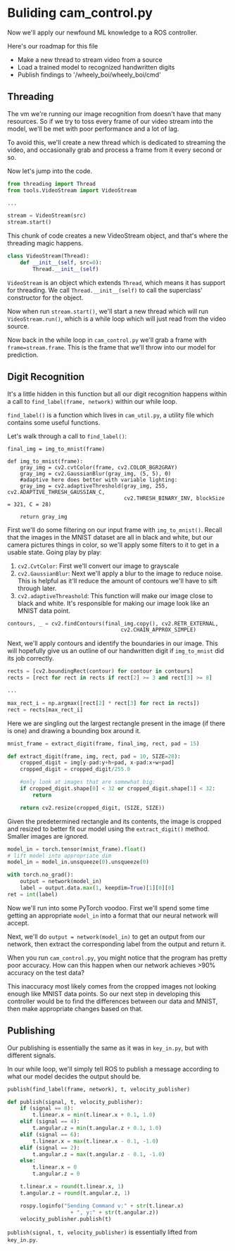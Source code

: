# Buliding cam_control.py

Now we'll apply our newfound ML knowledge to a ROS controller.

Here's our roadmap for this file
- Make a new thread to stream video from a source
- Load a trained model to recognized handwritten digits
- Publish findings to '/wheely_boi/wheely_boi/cmd'


## Threading
The vm we're running our image recognition from doesn't have that many resources. So if we try to toss every frame of our video stream into the model, we'll be met with poor performance and a lot of lag.

To avoid this, we'll create a new thread which is dedicated to streaming the video, and occasionally grab and process a frame from it every second or so.

Now let's jump into the code.

```Python
from threading import Thread
from tools.VideoStream import VideoStream

...

stream = VideoStream(src)
stream.start()
```

This chunk of code creates a new VideoStream object, and that's where the threading magic happens.

```Python
class VideoStream(Thread):
    def __init__(self, src=0):
        Thread.__init__(self)
```
`VideoStream` is an object which extends `Thread`, which means it has support for threading. We call `Thread.__init__(self)` to call the superclass' constructor for the object.

Now when run `stream.start()`, we'll start a new thread which will run `VideoStream.run()`, which is a while loop which will just read from the video source.

Now back in the while loop in `cam_control.py` we'll grab a frame with `frame=stream.frame`. This is the frame that we'll throw into our model for prediction.

## Digit Recognition
It's a little hidden in this function but all our digit recognition happens within a call to `find_label(frame, network)` within our while loop.

`find_label()` is a function which lives in `cam_util.py`, a utility file which contains some useful functions.

Let's walk through a call to `find_label()`:
```Py
final_img = img_to_mnist(frame)

def img_to_mnist(frame):
    gray_img = cv2.cvtColor(frame, cv2.COLOR_BGR2GRAY)
    gray_img = cv2.GaussianBlur(gray_img, (5, 5), 0)
    #adaptive here does better with variable lighting:
    gray_img = cv2.adaptiveThreshold(gray_img, 255, cv2.ADAPTIVE_THRESH_GAUSSIAN_C,
                                     cv2.THRESH_BINARY_INV, blockSize = 321, C = 28)

    return gray_img
```
First we'll do some filtering on our input frame with `img_to_mnist()`. Recall that the images in the MNIST dataset are all in black and white, but our camera pictures things in color, so we'll apply some filters to it to get in a usable state. Going play by play:
1. `cv2.CvtColor`: First we'll convert our image to grayscale
2. `cv2.GaussianBlur`: Next we'll apply a blur to the image to reduce noise. This is helpful as it'll reduce the amount of contours we'll have to sift through later.
3. `cv2.adaptiveThreashold`: This function will make our image close to black and white. It's responsible for making our image look like an MNIST data point.

```Python
contours, _ = cv2.findContours(final_img.copy(), cv2.RETR_EXTERNAL,
                                    cv2.CHAIN_APPROX_SIMPLE)
```
Next, we'll apply contours and identify the boundaries in our image. This will hopefully give us an outline of our handwritten digit if `img_to_mnist` did its job correctly.

```py
rects = [cv2.boundingRect(contour) for contour in contours]
rects = [rect for rect in rects if rect[2] >= 3 and rect[3] >= 8]

...

max_rect_i = np.argmax([rect[2] * rect[3] for rect in rects])
rect = rects[max_rect_i]

```
Here we are singling out the largest rectangle present in the image (if there is one) and drawing a bounding box around it.

```py
mnist_frame = extract_digit(frame, final_img, rect, pad = 15)

def extract_digit(frame, img, rect, pad = 10, SIZE=28):
    cropped_digit = img[y-pad:y+h+pad, x-pad:x+w+pad]
    cropped_digit = cropped_digit/255.0

    #only look at images that are somewhat big:
    if cropped_digit.shape[0] < 32 or cropped_digit.shape[1] < 32:
        return

    return cv2.resize(cropped_digit, (SIZE, SIZE))
```
Given the predetermined rectangle and its contents, the image is cropped and resized to better fit our model using the `extract_digit()` method. Smaller images are ignored.

```py
model_in = torch.tensor(mnist_frame).float()
# lift model into appropriate dim
model_in = model_in.unsqueeze(0).unsqueeze(0)

with torch.no_grad():
    output = network(model_in)
    label = output.data.max(1, keepdim=True)[1][0][0]
ret = int(label)
```
Now we'll run into some PyTorch voodoo. First we'll spend some time getting an appropriate `model_in` into a format that our neural network will accept.

Next, we'll do `output = network(model_in)` to get an output from our network, then extract the corresponding label from the output and return it.

When you run `cam_control.py`, you might notice that the program has pretty poor accuracy. How can this happen when our network achieves >90% accuracy on the test data?

This inaccuracy most likely comes from the cropped images not looking enough like MNIST data points. So our next step in developing this controller would be to find the differences between our data and MNIST, then make appropriate changes based on that.

## Publishing
Our publishing is essentially the same as it was in `key_in.py`, but with different signals.

In our while loop, we'll simply tell ROS to publish a message according to what our model decides the output should be.
```py
publish(find_label(frame, network), t, velocity_publisher)

def publish(signal, t, velocity_publisher):
    if (signal == 8):
        t.linear.x = min(t.linear.x + 0.1, 1.0)
    elif (signal == 4):
        t.angular.z = min(t.angular.z + 0.1, 1.0)
    elif (signal == 6):
        t.linear.x = max(t.linear.x - 0.1, -1.0)
    elif (signal == 2):
        t.angular.z = max(t.angular.z - 0.1, -1.0)
    else:
        t.linear.x = 0
        t.angular.z = 0

    t.linear.x = round(t.linear.x, 1)
    t.angular.z = round(t.angular.z, 1)

    rospy.loginfo("Sending Command v:" + str(t.linear.x)
                    + ", y:" + str(t.angular.z))
    velocity_publisher.publish(t)
```

`publish(signal, t, velocity_publisher)` is essentially lifted from `key_in.py`.